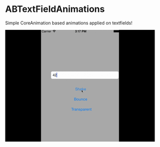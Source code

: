 # ABTextFieldAnimations
Simple CoreAnimation based animations applied on textfields!

![Sample Animations](https://github.com/Abhishaker17/ABTextFieldAnimations/blob/master/Animations.gif)
